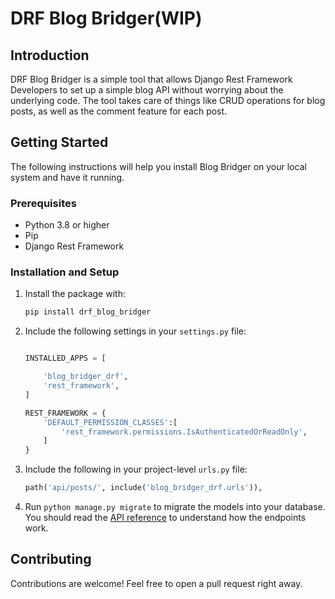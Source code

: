 # DRF Blog Bridger(WIP)

## Introduction

DRF Blog Bridger is a simple tool that allows Django Rest Framework Developers to set up a simple blog API without worrying about the underlying code. The tool takes care of things like CRUD operations for blog posts, as well as the comment feature for each post.

## Getting Started

The following instructions will help you install Blog Bridger on your local system and have it running.

### Prerequisites

- Python 3.8 or higher
- Pip
- Django Rest Framework

### Installation and Setup
1. Install the package with:

    ```bash
    pip install drf_blog_bridger
    ```

2. Include the following settings in your `settings.py` file:

    ```python title="settings.py"

    INSTALLED_APPS = [

        'blog_bridger_drf',
        'rest_framework',
    ]

    REST_FRAMEWORK = {
        'DEFAULT_PERMISSION_CLASSES':[
            'rest_framework.permissions.IsAuthenticatedOrReadOnly',
        ]
    }
    ```

3. Include the following in your project-level `urls.py` file:

    ```python title="urls.py"
    path('api/posts/', include('blog_bridger_drf.urls')),
    ```

4. Run `python manage.py migrate` to migrate the models into your database. You should read the [API reference](api_docs.md) to understand how the endpoints work.

## Contributing

Contributions are welcome! Feel free to open a pull request right away.
